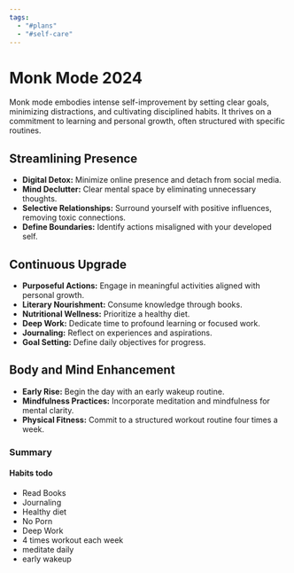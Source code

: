```yaml
---
tags:
  - "#plans"
  - "#self-care"
---
```


# Monk Mode 2024

Monk mode embodies intense self-improvement by setting clear goals, minimizing distractions, and cultivating disciplined habits. It thrives on a commitment to learning and personal growth, often structured with specific routines.

## Streamlining Presence
- **Digital Detox:** Minimize online presence and detach from social media.
- **Mind Declutter:** Clear mental space by eliminating unnecessary thoughts.
- **Selective Relationships:** Surround yourself with positive influences, removing toxic connections.
- **Define Boundaries:** Identify actions misaligned with your developed self.

## Continuous Upgrade
- **Purposeful Actions:** Engage in meaningful activities aligned with personal growth.
- **Literary Nourishment:** Consume knowledge through books.
- **Nutritional Wellness:** Prioritize a healthy diet.
- **Deep Work:** Dedicate time to profound learning or focused work.
- **Journaling:** Reflect on experiences and aspirations.
- **Goal Setting:** Define daily objectives for progress.

## Body and Mind Enhancement
- **Early Rise:** Begin the day with an early wakeup routine.
- **Mindfulness Practices:** Incorporate meditation and mindfulness for mental clarity.
- **Physical Fitness:** Commit to a structured workout routine four times a week.

### Summary
#### Habits todo
- Read Books
- Journaling
- Healthy diet
- No Porn
- Deep Work
- 4 times workout each week
- meditate daily
- early wakeup